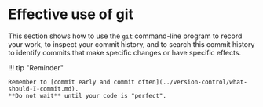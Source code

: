 # Effective use of git

This section shows how to use the `git` command-line program to record your work, to inspect your commit history, and to search this commit history to identify commits that make specific changes or have specific effects.

!!! tip "Reminder"

    Remember to [commit early and commit often](../version-control/what-should-I-commit.md).
    **Do not wait** until your code is "perfect".

